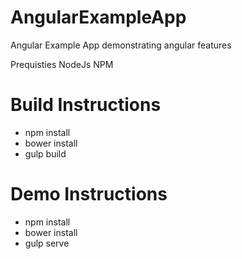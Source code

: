 # AngularExampleApp
Angular Example App demonstrating angular features

Prequisties
  NodeJs NPM

# Build Instructions
* npm install
* bower install
* gulp build

# Demo Instructions
* npm install
* bower install
* gulp serve
